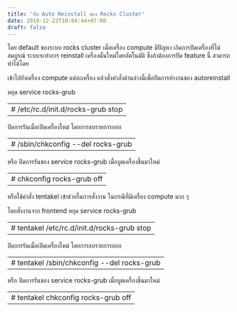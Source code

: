 ```yaml
---
title: 'ปิด Auto Reinstall ของ Rocks Cluster'
date: 2010-12-22T10:04:44+07:00
draft: false
---
```

โดย default ของระบบ rocks cluster เมื่อเครื่อง compute มีปัญหา เกิดการปิดเครื่องที่ไม่สมบูรณ์ ระบบจะทำการ reinstall เครื่องนั้นใหม่โดยอัตโนมัติ ซึ่งถ้าต้องการปิด feature นี้ สามารถทำได้โดย

เข้าไปยังเครื่อง compute แต่ละเครื่อง แล้วสั่งคำสั่งด้านล่างนี้เพื่อปิดการทำงานของ autoreinstall

หยุด service rocks-grub
   <table class="table table-bordered">
         <td>
            # /etc/rc.d/init.d/rocks-grub stop
         </td>
   </table>

ปิดการรันเมื่อเปิดเครื่องใหม่ โดยการลบรายการออก
   <table class="table table-bordered">
         <td>
            # /sbin/chkconfig --del rocks-grub
         </td>
   </table>

หรือ ปิดการรันของ service rocks-grub เมื่อบูตเครื่องขึ้นมาใหม่
   <table class="table table-bordered">
         <td>
            # chkconfig rocks-grub off
         </td>
   </table>

หรือใช้คำสั่ง tentakel เข้าช่วยในการสั่งงาน ในกรณีที่มีเครื่อง compute มาก ๆ

โดยสั่งงานจาก frontend หยุด service rocks-grub
   <table class="table table-bordered">
         <td>
            # tentakel /etc/rc.d/init.d/rocks-grub stop
         </td>
   </table>

ปิดการรันเมื่อเปิดเครื่องใหม่ โดยการลบรายการออก
   <table class="table table-bordered">
         <td>
            # tentakel /sbin/chkconfig --del rocks-grub
         </td>
   </table>

หรือ ปิดการรันของ service rocks-grub เมื่อบูตเครื่องขึ้นมาใหม่
   <table class="table table-bordered">
         <td>
            # tentakel chkconfig rocks-grub off 
         </td>
   </table>


